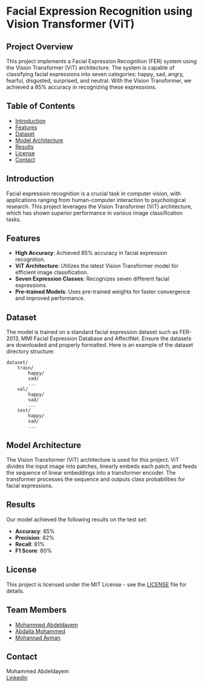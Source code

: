 # Facial Expression Recognition using Vision Transformer (ViT)

## Project Overview

This project implements a Facial Expression Recognition (FER) system using the Vision Transformer (ViT) architecture. The system is capable of classifying facial expressions into seven categories: happy, sad, angry, fearful, disgusted, surprised, and neutral. With the Vision Transformer, we achieved a 85% accuracy in recognizing these expressions.

## Table of Contents
- [Introduction](#introduction)
- [Features](#features)
- [Dataset](#dataset)
- [Model Architecture](#model-architecture)
- [Results](#results)
- [License](#license)
- [Contact](#contact)

## Introduction

Facial expression recognition is a crucial task in computer vision, with applications ranging from human-computer interaction to psychological research. This project leverages the Vision Transformer (ViT) architecture, which has shown superior performance in various image classification tasks.

## Features

- **High Accuracy**: Achieved 85% accuracy in facial expression recognition.
- **ViT Architecture**: Utilizes the latest Vision Transformer model for efficient image classification.
- **Seven Expression Classes**: Recognizes seven different facial expressions.
- **Pre-trained Models**: Uses pre-trained weights for faster convergence and improved performance.


## Dataset

The model is trained on a standard facial expression dataset such as FER-2013, MMI Facial Expression Database and AffectNet. Ensure the datasets are downloaded and properly formatted. Here is an example of the dataset directory structure:

```
dataset/
    train/
        happy/
        sad/
        ...
    val/
        happy/
        sad/
        ...
    test/
        happy/
        sad/
        ...
```

## Model Architecture

The Vision Transformer (ViT) architecture is used for this project. ViT divides the input image into patches, linearly embeds each patch, and feeds the sequence of linear embeddings into a transformer encoder. The transformer processes the sequence and outputs class probabilities for facial expressions.

## Results

Our model achieved the following results on the test set:

- **Accuracy**: 85%
- **Precision**: 82%
- **Recall**: 81%
- **F1 Score**: 80%


## License

This project is licensed under the MIT License - see the [LICENSE](LICENSE) file for details.

## Team Members

- [Mohammed Abdeldayem](https://github.com/abdeldayem02)
- [Abdalla Mohammed](https://github.com/Abdalla312)
- [Mohannad Ayman](https://github.com/mohannadAyman)

## Contact

Mohammed Abdeldayem  
[LinkedIn](https://www.linkedin.com/in/mohammed-abdeldayem)  
